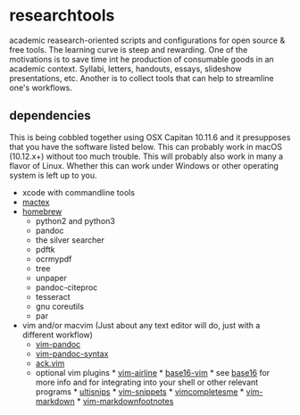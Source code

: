 # researchtools
academic reasearch-oriented scripts and configurations for open source &amp; free tools. The learning curve is steep and rewarding. One of the motivations is to save time int he production of consumable goods in an academic context. Syllabi, letters, handouts, essays, slideshow presentations, etc.  Another is to collect tools that can help to streamline one's workflows.

## dependencies
This is being cobbled together using OSX Capitan 10.11.6 and it presupposes that you have the software listed below. This can probably work in macOS (10.12.x+) without too much trouble. This will probably also work in many a flavor of Linux. Whether this can work under Windows or other operating system is left up to you.

* xcode with commandline tools
* [mactex](https://www.tug.org/mactex/)
* [homebrew](https://github.com/Homebrew/brew)
    * python2 and python3
    * pandoc
    * the silver searcher
    * pdftk
    * ocrmypdf
    * tree
    * unpaper
    * pandoc-citeproc
    * tesseract
    * gnu coreutils
    * par
* vim and/or macvim (Just about any text editor will do, just with a different workflow)
    * [vim-pandoc](https://github.com/vim-pandoc/vim-pandoc)
    * [vim-pandoc-syntax](https://github.com/vim-pandoc/vim-pandoc-syntax)
    * [ack.vim](https://github.com/mileszs/ack.vim)
    * optional vim plugins
            * [vim-airline](https://github.com/vim-airline/vim-airline)
            * [base16-vim](https://github.com/chriskempson/base16-vim/)
                     * see [base16](https://github.com/chriskempson/base16) for more info and for integrating into your shell or other relevant programs
            * [ultisnips](https://github.com/SirVer/ultisnips)
            * [vim-snippets](https://github.com/honza/vim-snippets)
            * [vimcompletesme](https://github.com/ajh17/VimCompletesMe)
            * [vim-markdown](https://github.com/tpope/vim-markdown)
            * [vim-markdownfootnotes](https://github.com/vim-pandoc/vim-markdownfootnotes)
    
